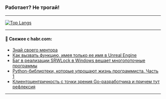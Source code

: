 ### Работает? Не трогай!

---
<!--
#### 🛠️ Technical stack:

![Java](https://img.shields.io/badge/Java-informational?logo=Oracle&style=flat&logoColor=white&color=FF4500)
![Kotlin](https://img.shields.io/badge/Kotlin-informational?logo=Kotlin&style=flat&logoColor=white&color=774D97)
![TS](https://img.shields.io/badge/TypeScript-informational?logo=typeScript&style=flat&logoColor=black&color=017acc)
![Python](https://img.shields.io/badge/Python-informational?logo=Python&style=flat&logoColor=black&color=ffdd54) <br>
![Spring](https://img.shields.io/badge/Spring-informational?logo=Spring&style=flat&logoColor=white&color=6DB33F) 
![SpringBoot](https://img.shields.io/badge/SpringBoot-informational?logo=SpringBoot&style=flat&logoColor=white&color=6DB33F)
![Nest](https://img.shields.io/badge/NestJS-informational?logo=NestJS&style=flat&logoColor=white&color=E0234E) 
![NodeJS](https://img.shields.io/badge/NodeJS-informational?logo=node.js&style=flat&logoColor=white&color=70A760)<br>
![PostgreSQL](https://img.shields.io/badge/PostgreSQL-informational?logo=PostgreSQL&style=flat&logoColor=white&color=DAA520)
![MongoDB](https://img.shields.io/badge/MongoDB-informational?logo=MongoDB&style=flat&logoColor=white&color=870000)
![Apache](https://img.shields.io/badge/Apache-informational?logo=apache&style=flat&logoColor=white&color=f74e28)

___ 
-->

<!--- #### 🛠️ : --->

[![Top Langs](https://github-readme-stats-82jvfl3w3-advtsettinggmailcoms-projects.vercel.app/api/top-langs/?username=zloylis&langs_count=10&hide_title=true&title_color=e6edf3&size_weight=0.5&count_weight=0.5&layout=compact&hide_progress=true&hide_border=true&theme=dracula)](https://github.com/zloylis)

<!---


####  :octocat:&nbsp;&nbsp; Статистика:

![GitHub stats](https://github-readme-stats-u2qms2cxw-advtsettinggmailcoms-projects.vercel.app/api?username=zloylis&show_icons=true&hide_border=true&theme=dracula&title_color=e6edf3&include_all_commits=true&count_private=true&hide_rank=false&hide_title=true&rank_icon=github)
-->
---

#### 💬 Свежее с habr.com:

<!-- BLOG-POST-LIST:START -->
- [Знай своего ментора](https://habr.com/ru/articles/865550/?utm_source=habrahabr&utm_medium=rss&utm_campaign=865550)
- [Как вызвать функцию, имея только ее имя в Unreal Engine](https://habr.com/ru/articles/865524/?utm_source=habrahabr&utm_medium=rss&utm_campaign=865524)
- [Баг в реализации SRWLock в Windows вешает многопоточные программы](https://habr.com/ru/articles/865518/?utm_source=habrahabr&utm_medium=rss&utm_campaign=865518)
- [Python-библиотеки, которые упрощают жизнь программиста. Часть 1](https://habr.com/ru/companies/ru_mts/articles/865450/?utm_source=habrahabr&utm_medium=rss&utm_campaign=865450)
- [Клиентоцентричность с точки зрения Go-разработчика и причем тут рефлексия](https://habr.com/ru/companies/cloud_ru/articles/861668/?utm_source=habrahabr&utm_medium=rss&utm_campaign=861668)
<!-- BLOG-POST-LIST:END -->

---
